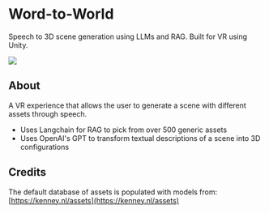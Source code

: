 # Word-to-World

Speech to 3D scene generation using LLMs and RAG. Built for VR using Unity.

![](https://github.com/taabishm2/Word-to-World/blob/main/clipA.gif)

##  About

A VR experience that allows the user to generate a scene with different assets through speech.
* Uses Langchain for RAG to pick from over 500 generic assets
* Uses OpenAI's GPT to transform textual descriptions of a scene into 3D configurations

## Credits
The default database of assets is populated with models from: [https://kenney.nl/assets](https://kenney.nl/assets)
